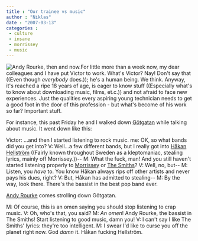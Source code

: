 ```yaml
---
title : "Our trainee vs music"
author : "Niklas"
date : "2007-03-13"
categories : 
 - culture
 - insane
 - morrissey
 - music
---
```


![Andy Rourke, then and now.](https://niklasblog.com/wp-content/2007-03-13-rourke.jpg)For little more than a week now, my dear colleagues and I have put Victor to work. What's Victor? Nay! Don't say that ((Even though _everybody_ does.)); he's a human being. We think. Anyway, it's reached a ripe 18 years of age, is eager to know stuff ((Especially what's to know about downloading music, films, et.c.)) and not afraid to face new experiences. Just the qualities every aspiring young technician needs to get a good foot in the door of this profession - but what's become of his work so far? Important stuff.

For instance, this past Friday he and I walked down [Götgatan](http://flickr.com/photos/pivic/32624649) while talking about music. It went down like this:

Victor: ...and then I started listening to rock music. me: OK, so what bands did you get into? V: Well...a few different bands, but I really got into [Håkan Hellström](http://www.hakanhellstrom.com) ((Fairly known throughout Sweden as a kleptomaniac, stealing lyrics, mainly off Morrissey.))-- M: What the fuck, man! And you still haven't started listening properly to [Morrissey](http://en.wikipedia.org/wiki/Morrissey) or [The Smiths](http://en.wikipedia.org/wiki/The_Smiths)? V: Well, no, but-- M: Listen, you _have_ to. You know Håkan always rips off other artists and never pays his dues, right? V: But, Håkan has admitted to stealing-- M: By the way, look there. There's the bassist in the best pop band ever.

[Andy Rourke](http://en.wikipedia.org/wiki/Andy_Rourke) comes strolling down Götgatan.

M: Of course, this is an omen saying you should stop listening to crap music. V: Oh, who's that, you said? M: _An omen_! Andy Rourke, the bassist in The Smiths! Start listening to good music, damn you! V: I can't say I like The Smiths' lyrics: they're too intelligent. M: I swear I'd like to curse you off the planet right now. God _damn_ it. Håkan fucking Hellström.
